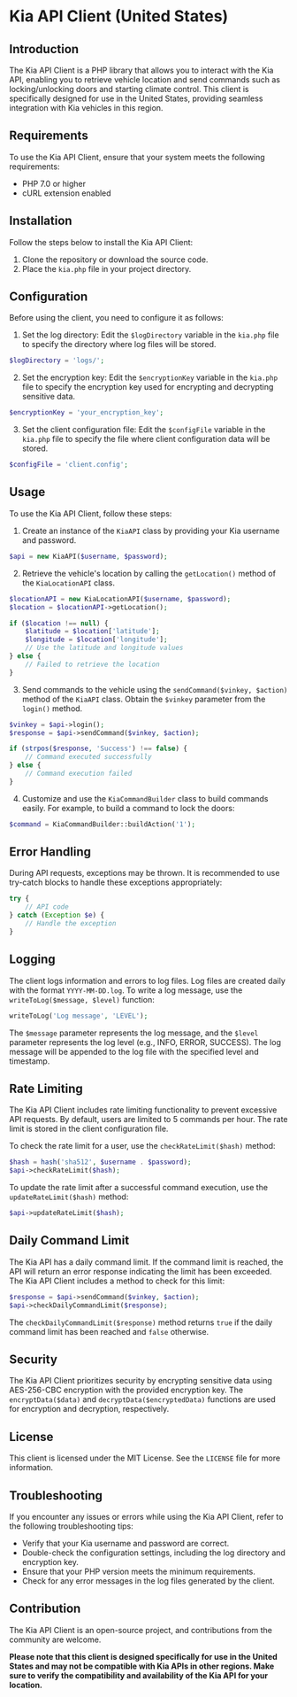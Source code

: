 # Kia API Client (United States)

## Introduction

The Kia API Client is a PHP library that allows you to interact with the Kia API, enabling you to retrieve vehicle location and send commands such as locking/unlocking doors and starting climate control. This client is specifically designed for use in the United States, providing seamless integration with Kia vehicles in this region.

## Requirements

To use the Kia API Client, ensure that your system meets the following requirements:

- PHP 7.0 or higher
- cURL extension enabled

## Installation

Follow the steps below to install the Kia API Client:

1. Clone the repository or download the source code.
2. Place the `kia.php` file in your project directory.

## Configuration

Before using the client, you need to configure it as follows:

1. Set the log directory: Edit the `$logDirectory` variable in the `kia.php` file to specify the directory where log files will be stored.

```php
$logDirectory = 'logs/';
```

2. Set the encryption key: Edit the `$encryptionKey` variable in the `kia.php` file to specify the encryption key used for encrypting and decrypting sensitive data.

```php
$encryptionKey = 'your_encryption_key';
```

3. Set the client configuration file: Edit the `$configFile` variable in the `kia.php` file to specify the file where client configuration data will be stored.

```php
$configFile = 'client.config';
```

## Usage

To use the Kia API Client, follow these steps:

1. Create an instance of the `KiaAPI` class by providing your Kia username and password.

```php
$api = new KiaAPI($username, $password);
```

2. Retrieve the vehicle's location by calling the `getLocation()` method of the `KiaLocationAPI` class.

```php
$locationAPI = new KiaLocationAPI($username, $password);
$location = $locationAPI->getLocation();

if ($location !== null) {
    $latitude = $location['latitude'];
    $longitude = $location['longitude'];
    // Use the latitude and longitude values
} else {
    // Failed to retrieve the location
}
```

3. Send commands to the vehicle using the `sendCommand($vinkey, $action)` method of the `KiaAPI` class. Obtain the `$vinkey` parameter from the `login()` method.

```php
$vinkey = $api->login();
$response = $api->sendCommand($vinkey, $action);

if (strpos($response, 'Success') !== false) {
    // Command executed successfully
} else {
    // Command execution failed
}
```

4. Customize and use the `KiaCommandBuilder` class to build commands easily. For example, to build a command to lock the doors:

```php
$command = KiaCommandBuilder::buildAction('1');
```

## Error Handling

During API requests, exceptions may be thrown. It is recommended to use try-catch blocks to handle these exceptions appropriately:

```php
try {
    // API code
} catch (Exception $e) {
    // Handle the exception
}
```

## Logging

The client logs information and errors to log files. Log files are created daily with the format `YYYY-MM-DD.log`. To write a log message, use the `writeToLog($message, $level)` function:

```php
writeToLog('Log message', 'LEVEL');
```

The `$message` parameter represents the log message, and the `$level` parameter represents the log level (e.g., INFO, ERROR, SUCCESS). The log message will be appended to the log file with the specified level and timestamp.

## Rate Limiting

The Kia API Client includes rate limiting functionality to prevent excessive API requests. By default, users are limited to 5 commands per hour. The rate limit is stored in the client configuration file.

To check the rate limit for a user, use the `checkRateLimit($hash)` method:

```php
$hash = hash('sha512', $username . $password);
$api->checkRateLimit($hash);
```

To update the rate limit after a successful command execution, use the `updateRateLimit($hash)` method:

```php
$api->updateRateLimit($hash);
```

## Daily Command Limit

The Kia API has a daily command limit. If the command limit is reached, the API will return an error response indicating the limit has been exceeded. The Kia API Client includes a method to check for this limit:

```php
$response = $api->sendCommand($vinkey, $action);
$api->checkDailyCommandLimit($response);
```

The `checkDailyCommandLimit($response)` method returns `true` if the daily command limit has been reached and `false` otherwise.

## Security

The Kia API Client prioritizes security by encrypting sensitive data using AES-256-CBC encryption with the provided encryption key. The `encryptData($data)` and `decryptData($encryptedData)` functions are used for encryption and decryption, respectively.

## License

This client is licensed under the MIT License. See the `LICENSE` file for more information.

## Troubleshooting

If you encounter any issues or errors while using the Kia API Client, refer to the following troubleshooting tips:

- Verify that your Kia username and password are correct.
- Double-check the configuration settings, including the log directory and encryption key.
- Ensure that your PHP version meets the minimum requirements.
- Check for any error messages in the log files generated by the client.


## Contribution

The Kia API Client is an open-source project, and contributions from the community are welcome.

**Please note that this client is designed specifically for use in the United States and may not be compatible with Kia APIs in other regions. Make sure to verify the compatibility and availability of the Kia API for your location.**
